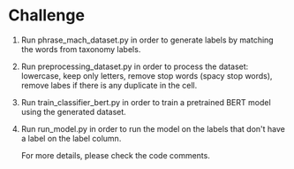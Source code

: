 # Challenge

1. Run phrase_mach_dataset.py in order to generate labels by matching the words from taxonomy labels.
2. Run preprocessing_dataset.py in order to process the dataset: lowercase, keep only letters, remove stop words (spacy stop words), remove labes if there is any duplicate in the cell.
3. Run train_classifier_bert.py in order to train a pretrained BERT model using the generated dataset.
4. Run run_model.py in order to run the model on the labels that don't have a label on the label column.

   For more details, please check the code comments.
